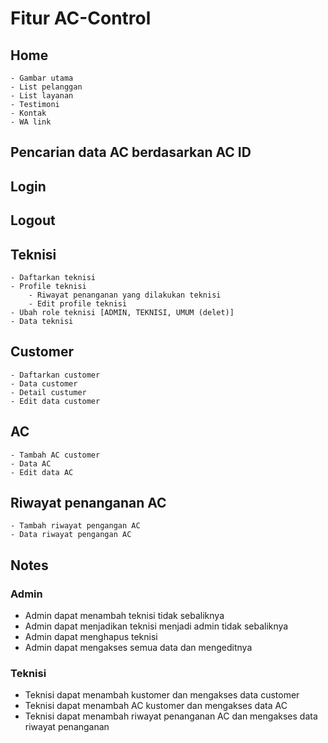 # Fitur AC-Control
## Home
	- Gambar utama
	- List pelanggan
	- List layanan
	- Testimoni
	- Kontak
	- WA link
## Pencarian data AC berdasarkan AC ID
## Login
## Logout

## Teknisi
	- Daftarkan teknisi
	- Profile teknisi
		- Riwayat penanganan yang dilakukan teknisi
		- Edit profile teknisi
	- Ubah role teknisi [ADMIN, TEKNISI, UMUM (delet)]
	- Data teknisi
## Customer
	- Daftarkan customer
	- Data customer
	- Detail custumer
	- Edit data customer
## AC
	- Tambah AC customer
	- Data AC
	- Edit data AC
## Riwayat penanganan AC
	- Tambah riwayat pengangan AC
	- Data riwayat pengangan AC


## Notes
### Admin

- Admin dapat menambah teknisi tidak sebaliknya
- Admin dapat menjadikan teknisi menjadi admin tidak sebaliknya
- Admin dapat menghapus teknisi
- Admin dapat mengakses semua data dan mengeditnya

### Teknisi

- Teknisi dapat menambah kustomer dan mengakses data customer
- Teknisi dapat menambah AC kustomer dan mengakses data AC
- Teknisi dapat menambah riwayat penanganan AC dan mengakses data riwayat penanganan
